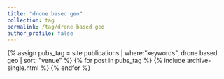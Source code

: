 ```yaml
---
title: "drone based geo"
collection: tag
permalink: /tag/drone based geo
author_profile: false
---
```

{% assign pubs_tag = site.publications | where:"keywords", drone based geo | sort: "venue" %}
{% for post in pubs_tag %}
  {% include archive-single.html %}
{% endfor %}